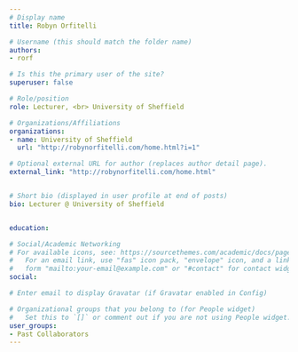 ```yaml
---
# Display name
title: Robyn Orfitelli

# Username (this should match the folder name)
authors:
- rorf

# Is this the primary user of the site?
superuser: false

# Role/position
role: Lecturer, <br> University of Sheffield

# Organizations/Affiliations
organizations:
- name: University of Sheffield 
  url: "http://robynorfitelli.com/home.html?i=1"

# Optional external URL for author (replaces author detail page).
external_link: "http://robynorfitelli.com/home.html"


# Short bio (displayed in user profile at end of posts)
bio: Lecturer @ University of Sheffield


education:

# Social/Academic Networking
# For available icons, see: https://sourcethemes.com/academic/docs/page-builder/#icons
#   For an email link, use "fas" icon pack, "envelope" icon, and a link in the
#   form "mailto:your-email@example.com" or "#contact" for contact widget.
social:

# Enter email to display Gravatar (if Gravatar enabled in Config)

# Organizational groups that you belong to (for People widget)
#   Set this to `[]` or comment out if you are not using People widget.
user_groups:
- Past Collaborators
---
```


